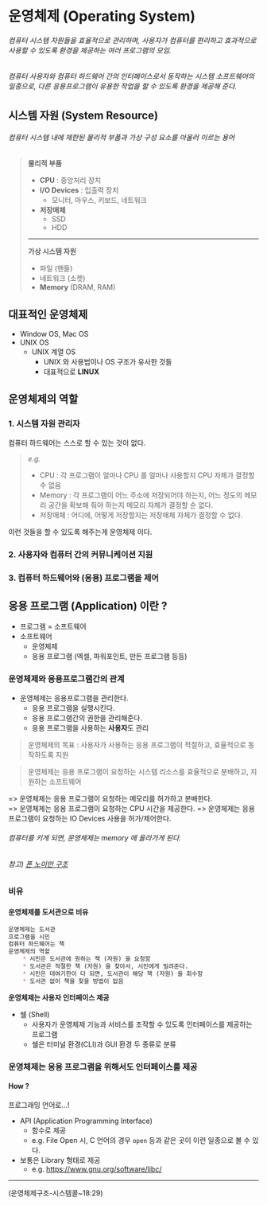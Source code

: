 # 운영체제 (Operating System)

###### 컴퓨터 시스템 자원들을 효율적으로 관리하며, 사용자가 컴퓨터를 편리하고 효과적으로 사용할 수 있도록 환경을 제공하는 여러 프로그램의 모임.
###### 컴퓨터 사용자와 컴퓨터 하드웨어 간의 인터페이스로서 동작하는 시스템 소프트웨어의 일종으로, 다른 응용프로그램이 유용한 작업을 할 수 있도록 환경을 제공해 준다.

## 시스템 자원 (System Resource)

###### 컴퓨터 시스템 내에 제한된 물리적 부품과 가상 구성 요소를 아울러 이르는 용어

> **물리적 부품**
> * **CPU** : 중앙처리 장치
> * **I/O Devices** : 입출력 장치  
>    * 모니터, 마우스, 키보드, 네트워크
> * **저장매체**
>    * SSD
>    * HDD
> 
> ---
> **가상 시스템 자원**
> * 파일 (핸들)
> * 네트워크 (소켓)
> * **Memory** (DRAM, RAM)

## 대표적인 운영체제

* Window OS, Mac OS
* UNIX OS
    * UNIX 계열 OS
        * UNIX 와 사용법이나 OS 구조가 유사한 것들
        * 대표적으로 **LINUX**

## 운영체제의 역할

### 1. 시스템 자원 관리자

컴퓨터 하드웨어는 스스로 할 수 있는 것이 없다.

> *e.g.*
> - CPU : 각 프로그램이 얼마나 CPU 를 얼마나 사용할지 CPU 자체가 결정할 수 없음
> - Memory : 각 프로그램이 어느 주소에 저장되어야 하는지, 어느 정도의 메모리 공간을 확보해 줘야 하는지 메모리 자체가 결정할 순 없다.
> - 저장매체 : 어디에, 어떻게 저장할지는 저장매체 자체가 결정할 수 없다.


이런 것들을 할 수 있도록 해주는게 운영체제 이다.

### 2. 사용자와 컴퓨터 간의 커뮤니케이션 지원
### 3. 컴퓨터 하드웨어와 (응용) 프로그램을 제어

## 응용 프로그램 (Application) 이란 ?

* 프로그램 = 소프트웨어
* 소프트웨어
  * 운영체제
  * 응용 프로그램 (엑셀, 파워포인트, 만든 프로그램 등등)


### 운영체제와 응용프로그램간의 관계

* 운영체제는 응용프로그램을 관리한다.
   * 응용 프로그램을 실행시킨다.
   * 응용 프로그램간의 권한을 관리해준다.
   * 응용 프로그램을 사용하는 **사용자**도 관리
  
> 운영체제의 목표 : 사용자가 사용하는 응용 프로그램이 적절하고, 효율적으로 동작하도록 지원

> 운영체제는 응용 프로그램이 요청하는 시스템 리소스를 효율적으로 분배하고, 지원하는 소프트웨어


=> 운영체제는 응용 프로그램이 요청하는 메모리를 허가하고 분배한다.  
=> 운영체제는 응용 프로그램이 요청하는 CPU 시간을 제공한다.
=> 운영체제는 응용 프로그램이 요청하는 IO Devices 사용을 허가/제어한다.

###### 컴퓨터를 키게 되면, 운영체제는 memory 에 올라가게 된다.
###### 참고) [폰 노이만 구조](../src/VonNeumannArchitecture.md)

### 비유

#### 운영체제를 도서관으로 비유
```markdown
운영체제는 도서관
프로그램을 시민
컴퓨터 하드웨어는 책
운영체제의 역할
    * 시민은 도서관에 원하는 책 (자원) 을 요청함
    * 도서관은 적절한 책 (자원) 을 찾아서, 시민에게 빌려준다.
    * 시민은 대여기한이 다 되면, 도서관이 해당 책 (자원) 을 회수함
    * 도서관 없이 책을 찾을 방법이 없음
```

**운영체제는 사용자 인터페이스 제공**
- 쉘 (Shell) 
  - 사용자가 운영체제 기능과 서비스를 조작할 수 있도록 인터페이스를 제공하는 프로그램
  - 쉘은 터미널 환경(CLI)과 GUI 환경 두 종류로 분류

### 운영체제는 응용 프로그램을 위해서도 인터페이스를 제공

#### How ?
프로그래밍 언어로...!
- API (Application Programming Interface)
  - 함수로 제공
  - e.g. File Open 시, C 언어의 경우 `open` 등과 같은 곳이 이런 일종으로 볼 수 있다.
- 보통은 Library 형태로 제공
  - e.g. https://www.gnu.org/software/libc/

---  

(운영체제구조-시스템콜~18:29)